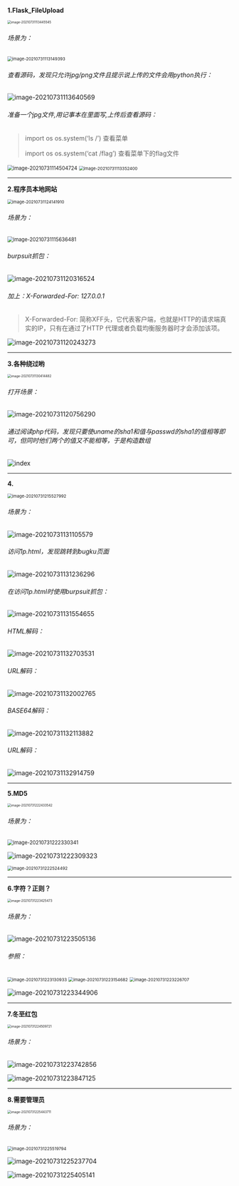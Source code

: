 **1.Flask_FileUpload**

<img src="C:\Users\TYH\AppData\Roaming\Typora\typora-user-images\image-20210731113445545.png" alt="image-20210731113445545" style="zoom:50%;" />

###### 场景为：

<img src="C:\Users\TYH\AppData\Roaming\Typora\typora-user-images\image-20210731113149393.png" alt="image-20210731113149393" style="zoom: 67%;" />

###### 查看源码，发现只允许jpg/png文件且提示说上传的文件会用python执行：

![image-20210731113640569](C:\Users\TYH\AppData\Roaming\Typora\typora-user-images\image-20210731113640569.png)

###### 准备一个jpg文件,用记事本在里面写,上传后查看源码：

> import os
> os.system(‘ls /’)						查看菜单
>
> import os
> os.system(‘cat /flag’)				查看菜单下的flag文件



<img src="C:\Users\TYH\AppData\Roaming\Typora\typora-user-images\image-20210731114504724.png" alt="image-20210731114504724" style="zoom:80%;" />

<img src="C:\Users\TYH\AppData\Roaming\Typora\typora-user-images\image-20210731113352400.png" alt="image-20210731113352400" style="zoom:67%;" />

[参照]: https://blog.csdn.net/like98k/article/details/82891778



-----



**2.程序员本地网站**

<img src="C:\Users\TYH\AppData\Roaming\Typora\typora-user-images\image-20210731124141910.png" alt="image-20210731124141910" style="zoom:67%;" />

###### 场景为：

<img src="C:\Users\TYH\AppData\Roaming\Typora\typora-user-images\image-20210731115636481.png" alt="image-20210731115636481" style="zoom:80%;" />

###### burpsuit抓包：

![image-20210731120316524](C:\Users\TYH\AppData\Roaming\Typora\typora-user-images\image-20210731120316524.png)

###### 加上：X-Forwarded-For: 127.0.0.1

> X-Forwarded-For: 简称XFF头，它代表客户端，也就是HTTP的请求端真实的IP，只有在通过了HTTP 代理或者负载均衡服务器时才会添加该项。

![image-20210731120243273](C:\Users\TYH\AppData\Roaming\Typora\typora-user-images\image-20210731120243273.png)



-----



**3.各种绕过哟**

<img src="C:\Users\TYH\AppData\Roaming\Typora\typora-user-images\image-20210731130414482.png" alt="image-20210731130414482" style="zoom:50%;" />

###### 打开场景：

![image-20210731120756290](C:\Users\TYH\AppData\Roaming\Typora\typora-user-images\image-20210731120756290.png)

###### 通过阅读php代码，发现只要使uname的sha1和值与passwd的sha1的值相等即可，但同时他们两个的值又不能相等，于是构造数组

![index](C:\Users\TYH\Desktop\index.png)

[参照]: https://blog.csdn.net/qq_42777804/article/details/81778380?utm_source=blogxgwz0



-----



**4.**

<img src="C:\Users\TYH\AppData\Roaming\Typora\typora-user-images\image-20210731215527992.png" alt="image-20210731215527992" style="zoom:67%;" />

###### 场景为：

![image-20210731131105579](C:\Users\TYH\AppData\Roaming\Typora\typora-user-images\image-20210731131105579.png)

###### 访问1p.html，发现跳转到bugku页面

![image-20210731131236296](C:\Users\TYH\AppData\Roaming\Typora\typora-user-images\image-20210731131236296.png)

###### 在访问1p.html时使用burpsuit抓包：

![image-20210731131554655](C:\Users\TYH\AppData\Roaming\Typora\typora-user-images\image-20210731131554655.png)

###### HTML解码：

![image-20210731132703531](C:\Users\TYH\AppData\Roaming\Typora\typora-user-images\image-20210731132703531.png)

###### URL解码：

![image-20210731132002765](C:\Users\TYH\AppData\Roaming\Typora\typora-user-images\image-20210731132002765.png)

###### BASE64解码：

![image-20210731132113882](C:\Users\TYH\AppData\Roaming\Typora\typora-user-images\image-20210731132113882.png)

###### URL解码：

![image-20210731132914759](C:\Users\TYH\AppData\Roaming\Typora\typora-user-images\image-20210731132914759.png)

[参照]: https://blog.csdn.net/lshandel/article/details/118736402
[参照]: https://blog.csdn.net/qq_41333578/article/details/92759619
[参照]: https://www.cnblogs.com/0yst3r-2046/p/10766897.html



-----



**5.MD5**

<img src="C:\Users\TYH\AppData\Roaming\Typora\typora-user-images\image-20210731222433542.png" alt="image-20210731222433542" style="zoom:50%;" />

###### 场景为：

<img src="C:\Users\TYH\AppData\Roaming\Typora\typora-user-images\image-20210731222330341.png" alt="image-20210731222330341" style="zoom:80%;" />

![image-20210731222309323](C:\Users\TYH\AppData\Roaming\Typora\typora-user-images\image-20210731222309323.png)

<img src="C:\Users\TYH\AppData\Roaming\Typora\typora-user-images\image-20210731222524492.png" alt="image-20210731222524492" style="zoom:67%;" />

------



**6.字符？正则？**

<img src="C:\Users\TYH\AppData\Roaming\Typora\typora-user-images\image-20210731223425473.png" alt="image-20210731223425473" style="zoom:50%;" />

###### 场景为：

![image-20210731223505136](C:\Users\TYH\AppData\Roaming\Typora\typora-user-images\image-20210731223505136.png)

###### 参照：

<img src="C:\Users\TYH\AppData\Roaming\Typora\typora-user-images\image-20210731223130933.png" alt="image-20210731223130933" style="zoom:67%;" />

<img src="C:\Users\TYH\AppData\Roaming\Typora\typora-user-images\image-20210731223154682.png" alt="image-20210731223154682" style="zoom:67%;" />

<img src="C:\Users\TYH\AppData\Roaming\Typora\typora-user-images\image-20210731223226707.png" alt="image-20210731223226707" style="zoom:67%;" />

![image-20210731223344906](C:\Users\TYH\AppData\Roaming\Typora\typora-user-images\image-20210731223344906.png)

[参照]: https://blog.csdn.net/wssmiss/article/details/89343804



-----



**7.冬至红包**

<img src="C:\Users\TYH\AppData\Roaming\Typora\typora-user-images\image-20210731224509721.png" alt="image-20210731224509721" style="zoom:50%;" />

###### 场景为：

![image-20210731223742856](C:\Users\TYH\AppData\Roaming\Typora\typora-user-images\image-20210731223742856.png)

![image-20210731223847125](C:\Users\TYH\AppData\Roaming\Typora\typora-user-images\image-20210731223847125.png)

[参照]: https://blog.csdn.net/weixin_51661807/article/details/118319590
[参照]: https://blog.csdn.net/qq_52671379/article/details/117963565



-----



**8.需要管理员**

<img src="C:\Users\TYH\AppData\Roaming\Typora\typora-user-images\image-20210731225443711.png" alt="image-20210731225443711" style="zoom:50%;" />

###### 场景为：

<img src="C:\Users\TYH\AppData\Roaming\Typora\typora-user-images\image-20210731225519794.png" alt="image-20210731225519794" style="zoom:67%;" />

![image-20210731225237704](C:\Users\TYH\AppData\Roaming\Typora\typora-user-images\image-20210731225237704.png)

![image-20210731225405141](C:\Users\TYH\AppData\Roaming\Typora\typora-user-images\image-20210731225405141.png)

[参照]: https://www.cnblogs.com/c0d1/p/14899398.html



